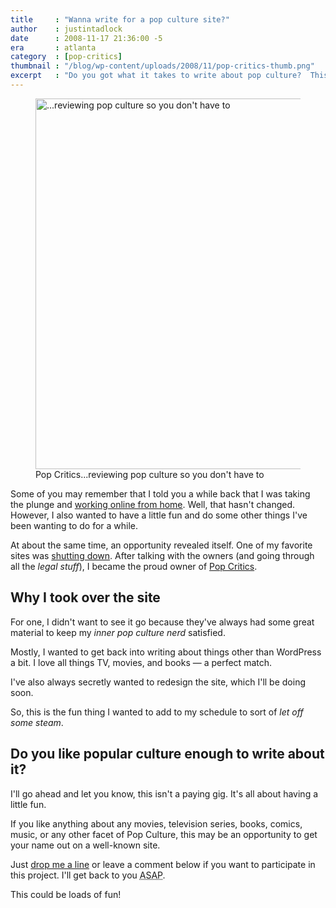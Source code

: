 ```yaml
---
title     : "Wanna write for a pop culture site?"
author    : justintadlock
date      : 2008-11-17 21:36:00 -5
era       : atlanta
category  : [pop-critics]
thumbnail : "/blog/wp-content/uploads/2008/11/pop-critics-thumb.png"
excerpt   : "Do you got what it takes to write about pop culture?  This is the perfect opportunity for you to get your name out there on a well-known site."
---
```


<figure id="attachment_1163" class="wp-caption aligncenter" style="max-width: 593px">
	<img src="http://justintadlock.com/blog/wp-content/uploads/2008/11/pop-critics.png" alt="...reviewing pop culture so you don't have to" title="Pop Critics" width="593" class="size-full wp-image-1163" srcset="http://justintadlock.com/blog/wp-content/uploads/2008/11/pop-critics.png 593w, http://justintadlock.com/blog/wp-content/uploads/2008/11/pop-critics-300x67.png 300w" sizes="(max-width: 593px) 100vw, 593px">
	<figcaption class="wp-caption-text">Pop Critics...reviewing pop culture so you don't have to</figcaption>
</figure>

Some of you may remember that I told you a while back that I was taking the plunge and <a href="http://justintadlock.com/archives/2008/09/30/revealing-my-secret-plan" title="Revealing my secret plan">working online from home</a>.  Well, that hasn't changed.  However, I also wanted to have a little fun and do some other things I've been wanting to do for a while.

At about the same time, an opportunity revealed itself.  One of my favorite sites was <a href="http://popcritics.com/2008/09/the-end-of-a-very-short-era-pop-critics-shuts-down" title="The end of Pop Critics">shutting down</a>.  After talking with the owners (and going through all the <em>legal stuff</em>), I became the proud owner of <a href="http://popcritics.com" title="Pop Critics: Reviewing pop culture so you don't have to">Pop Critics</a>.

<!--more-->

## Why I took over the site

For one, I didn't want to see it go because they've always had some great material to keep my <em>inner pop culture nerd</em> satisfied.

Mostly, I wanted to get back into writing about things other than WordPress a bit.  I love all things TV, movies, and books &mdash; a perfect match.

I've also always secretly wanted to redesign the site, which I'll be doing soon.

So, this is the fun thing I wanted to add to my schedule to sort of <em>let off some steam</em>.

## Do you like popular culture enough to write about it?

I'll go ahead and let you know, this isn't a paying gig.  It's all about having a little fun.

If you like anything about any movies, television series, books, comics, music, or any other facet of Pop Culture, this may be an opportunity to get your name out on a well-known site.

Just <a href="http://justintadlock.com/contact" title="Contact page">drop me a line</a> or leave a comment below if you want to participate in this project.  I'll get back to you <acronym title="As Soon As Possible">ASAP</acronym>.

This could be loads of fun!
